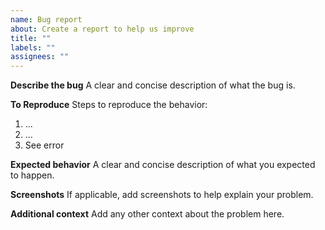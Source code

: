 ```yaml
---
name: Bug report
about: Create a report to help us improve
title: ""
labels: ""
assignees: ""
---
```


**Describe the bug**
A clear and concise description of what the bug is.

**To Reproduce**
Steps to reproduce the behavior:

1. ...
2. ...
3. See error

**Expected behavior**
A clear and concise description of what you expected to happen.

**Screenshots**
If applicable, add screenshots to help explain your problem.

**Additional context**
Add any other context about the problem here.
